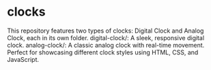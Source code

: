 # clocks
This repository features two types of clocks: Digital Clock and Analog Clock, each in its own folder.  digital-clock/: A sleek, responsive digital clock.  analog-clock/: A classic analog clock with real-time movement.  Perfect for showcasing different clock styles using HTML, CSS, and JavaScript.
